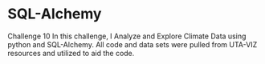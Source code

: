 # SQL-Alchemy
Challenge 10
In this challenge, I Analyze and Explore Climate Data using python and SQL-Alchemy. All code and data sets were pulled from UTA-VIZ resources and utilized to aid the code.
